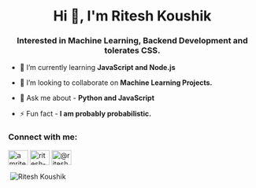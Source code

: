 <h1 align="center">Hi 👋, I'm Ritesh Koushik</h1>
<h3 align="center">Interested in Machine Learning, Backend Development and tolerates CSS.</h3>

- 🌱 I’m currently learning **JavaScript and Node.js**

- 👯 I’m looking to collaborate on **Machine Learning Projects.**

- 💬 Ask me about - **Python and JavaScript**

- ⚡ Fun fact - **I am probably probabilistic.**

<h3 align="left">Connect with me: </h3>
<p align="left">
<a href="https://twitter.com/amriteshkoushik" target="blank"><img align="center" src="https://raw.githubusercontent.com/rahuldkjain/github-profile-readme-generator/master/src/images/icons/Social/twitter.svg" alt="amriteshkoushik" height="30" width="40" /></a>
<a href="https://linkedin.com/in/ritesh-koushik" target="blank"><img align="center" src="https://raw.githubusercontent.com/rahuldkjain/github-profile-readme-generator/master/src/images/icons/Social/linked-in-alt.svg" alt="ritesh-koushik" height="30" width="40" /></a>
<a href="https://hashnode.com/@riteshkoushik" target="blank"><img align="center" src="https://raw.githubusercontent.com/rahuldkjain/github-profile-readme-generator/master/src/images/icons/Social/hashnode.svg" alt="@riteshkoushik" height="30" width="40" /></a>
</p>

<p>&nbsp;<img align="center" src="https://github-readme-stats.vercel.app/api?username=IAmRiteshKoushik&show_icons=true&theme=gruvbox&locale=en" alt="Ritesh Koushik" /></p>


